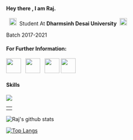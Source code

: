 #### Hey there , I am Raj.

<p>&nbsp;&nbsp;<img height="20" src="https://img.icons8.com/fluent/48/000000/student-male.png"/>&nbsp;&nbsp;Student At <b>Dharmsinh Desai University</b>&nbsp;&nbsp;<img height="20" src="https://img.icons8.com/color/48/000000/india.png"/></p>
<p>Batch 2017-2021</p>

#### For Further Information:
<p>
<a href="https://twitter.com/raj_5129"><img height="40" src="https://img.icons8.com/fluent/48/000000/twitter.png"></a>&nbsp;&nbsp;
<a href="https://www.instagram.com/raj_0512/"><img height="40" src="https://img.icons8.com/fluent/48/000000/instagram-new.png"></a>&nbsp;&nbsp;
<a href="https://www.linkedin.com/in/raj-panchal-825386191/"><img height="40" src="https://img.icons8.com/fluent/48/000000/linkedin.png"></a>
<a href="https://www.hackerrank.com/raj_5126"><img height="40" src="https://img.icons8.com/windows/32/000000/hackerrank.png"></a>
</p>

#### Skills
<table border=0>
  <th>
    <tr><img src="https://img.shields.io/badge/Language-Python-green"/></tr>
    <tr><img srr="https://img.shields.io/badge/Language-Java-blue"/></tr>
  </th>
</table>

![Raj's github stats](https://github-readme-stats.vercel.app/api?username=raj5126&show_icons=true&theme=radical)

[![Top Langs](https://github-readme-stats.vercel.app/api/top-langs/?username=raj5126&layout=compact)](https://github.com/raj5126/github-readme-stats)


